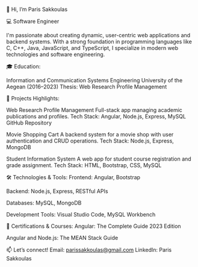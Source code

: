 👋 Hi, I’m Paris Sakkoulas

💻 Software Engineer

I'm passionate about creating dynamic, user-centric web applications and backend systems. With a strong foundation in programming languages like C, C++, Java, JavaScript, and TypeScript, I specialize in modern web technologies and software engineering.

🎓 Education:

Information and Communication Systems Engineering
University of the Aegean (2016–2023)
Thesis: Web Research Profile Management

🚀 Projects Highlights:

Web Research Profile Management
Full-stack app managing academic publications and profiles.
Tech Stack: Angular, Node.js, Express, MySQL
GitHub Repository

Movie Shopping Cart
A backend system for a movie shop with user authentication and CRUD operations.
Tech Stack: Node.js, Express, MongoDB

Student Information System
A web app for student course registration and grade assignment.
Tech Stack: HTML, Bootstrap, CSS, MySQL


🛠️ Technologies & Tools:
Frontend: Angular, Bootstrap

Backend: Node.js, Express, RESTful APIs

Databases: MySQL, MongoDB

Development Tools: Visual Studio Code, MySQL Workbench



🌟 Certifications & Courses:
Angular: The Complete Guide 2023 Edition

Angular and Node.js: The MEAN Stack Guide



📫 Let’s connect!
Email: parissakkoulas@gmail.com
LinkedIn: Paris Sakkoulas
